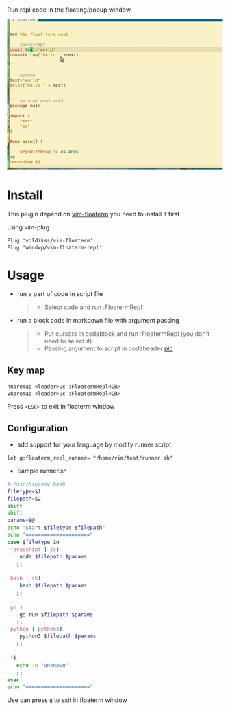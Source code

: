 # 
Run repl code in the floating/popup window.

![markdown](./screenshot/markdown_demo.gif)

# Install

This plugin depend on [vim-floaterm](https://github.com/voldikss/vim-floaterm) you need to install it first

using vim-plug

``` vim
Plug 'voldikss/vim-floaterm'
Plug 'windwp/vim-floaterm-repl'
```

# Usage
* run a part of code in script file
  > - Select code and run :FloatermRepl 

* run a block code in markdown file with argument passing
  > - Put cursors in codeblock and run :FloatermRepl (you don't need to select it).
  > - Passing argument to script in codeheader [pic][markdown]

  [markdown]:http://www.url.com "http://www.url.com"


## Key map
``` vim
nnoremap <leader>uc :FloatermRepl<CR>
vnoremap <leader>uc :FloatermRepl<CR>
```
 Press `<ESC>` to exit in floaterm window

## Configuration

* add support for your language by modify runner script

```vim
let g:floaterm_repl_runner= "/home/vim/test/runner.sh"
```

* Sample runner.sh
 ``` bash 
#!/usr/bin/env bash
filetype=$1
filepath=$2
shift
shift
params=$@
echo "Start $filetype $filepath"
echo "====================="
case $filetype in
  javascript | js)
     node $filepath $params
    ;;

  bash | sh)
     bash $filepath $params
    ;;

  go )
     go run $filepath $params
    ;;
  python | python3) 
     python3 $filepath $params
    ;;

  *)
    echo -n "unknown"
    ;;
esac
echo "====================="

 ```

Use can press `q` to exit in floaterm window
